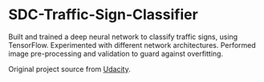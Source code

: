 # SDC-Traffic-Sign-Classifier

Built and trained a deep neural network to classify traffic signs, using TensorFlow. Experimented with different network architectures. Performed image pre-processing and validation to guard against overfitting.

Original project source from [Udacity](https://github.com/udacity/CarND-Traffic-Sign-Classifier-Project).
